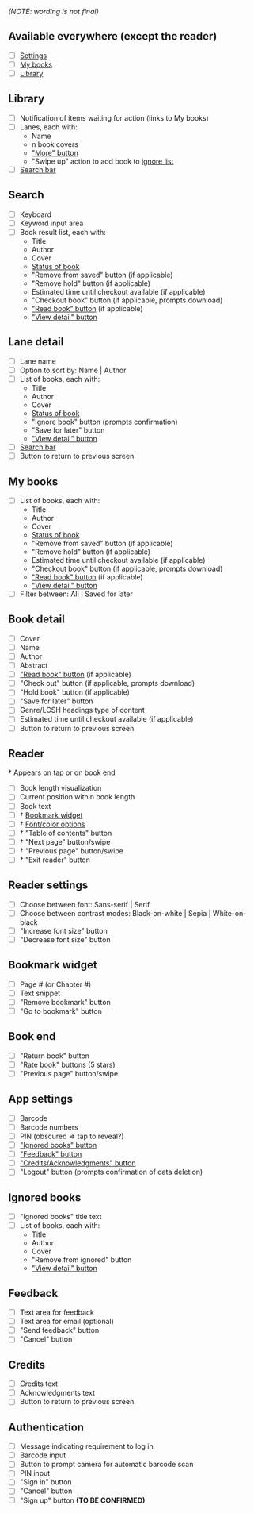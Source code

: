 _(NOTE: wording is not final)_
## Available everywhere (except the reader)
- [ ] [Settings](#settings)
- [ ] [My books](#mybooks)
- [ ] [Library](#library)

## <a name="library"></a>Library
- [ ] Notification of items waiting for action (links to My books)
- [ ] Lanes, each with:
  - Name
  - n book covers
  - ["More" button](#lanedetail)
  - "Swipe up" action to add book to [ignore list](#ignored)
- [ ] [Search bar](#search)

## <a name="search"></a>Search
- [ ] Keyboard
- [ ] Keyword input area
- [ ] Book result list, each with:
  - Title
  - Author
  - Cover
  - [Status of book](https://github.com/NYPL/iOS-Reader/wiki/Information-Architecture#client-book-states)
  - "Remove from saved" button (if applicable)
  - "Remove hold" button (if applicable)
  - Estimated time until checkout available (if applicable)
  - "Checkout book" button (if applicable, prompts download)
  - ["Read book" button](#reader) (if applicable)
  - ["View detail" button](#bookdetail)

## <a name="lanedetail"></a>Lane detail
- [ ] Lane name
- [ ] Option to sort by: Name | Author
- [ ] List of books, each with:
  - Title
  - Author
  - Cover
  - [Status of book](https://github.com/NYPL/iOS-Reader/wiki/Information-Architecture#client-book-states)
  - "Ignore book" button (prompts confirmation)
  - "Save for later" button
  - ["View detail" button](#bookdetail)
- [ ] [Search bar](#search)
- [ ] Button to return to previous screen

## <a name="mybooks"></a>My books
- [ ] List of books, each with:
  - Title
  - Author
  - Cover
  - [Status of book](https://github.com/NYPL/iOS-Reader/wiki/Information-Architecture#client-book-states)
  - "Remove from saved" button (if applicable)
  - "Remove hold" button (if applicable)
  - Estimated time until checkout available (if applicable)
  - "Checkout book" button (if applicable, prompts download)
  - ["Read book" button](#reader) (if applicable)
  - ["View detail" button](#bookdetail)
- [ ] Filter between: All | Saved for later

## <a name="bookdetail"></a>Book detail
- [ ] Cover
- [ ] Name
- [ ] Author
- [ ] Abstract
- [ ] ["Read book" button](#reader) (if applicable)
- [ ] "Check out" button (if applicable, prompts download)
- [ ] "Hold book" button (if applicable)
- [ ] "Save for later" button
- [ ] Genre/LCSH headings type of content
- [ ] Estimated time until checkout available (if applicable)
- [ ] Button to return to previous screen

## <a name="reader"></a>Reader
† Appears on tap or on book end
- [ ] Book length visualization
- [ ] Current position within book length
- [ ] Book text
- [ ] † [Bookmark widget](#bwidget)
- [ ] † [Font/color options](#readersettings)
- [ ] † "Table of contents" button
- [ ] † "Next page" button/swipe
- [ ] † "Previous page" button/swipe
- [ ] † "Exit reader" button

## <a name="readersettings"></a>Reader settings
- [ ] Choose between font: Sans-serif | Serif
- [ ] Choose between contrast modes: Black-on-white | Sepia | White-on-black
- [ ] "Increase font size" button
- [ ] "Decrease font size" button

## <a name="bwidget"></a>Bookmark widget
- [ ] Page # (or Chapter #)
- [ ] Text snippet
- [ ] "Remove bookmark" button
- [ ] "Go to bookmark" button

## <a name="bookend"></a>Book end
- [ ] "Return book" button
- [ ] "Rate book" buttons (5 stars)
- [ ] "Previous page" button/swipe

## <a name="settings"></a>App settings
- [ ] Barcode
- [ ] Barcode numbers
- [ ] PIN (obscured => tap to reveal?)
- [ ] ["Ignored books" button](#ignored)
- [ ] ["Feedback" button](#feedback)
- [ ] ["Credits/Acknowledgments" button](#credits)
- [ ] "Logout" button (prompts confirmation of data deletion)

## <a name="ignored"></a>Ignored books
- [ ] "Ignored books" title text
- [ ] List of books, each with:
  - Title
  - Author
  - Cover
  - "Remove from ignored" button
  - ["View detail" button](#bookdetail)

## <a name="feedback"></a>Feedback
- [ ] Text area for feedback
- [ ] Text area for email (optional)
- [ ] "Send feedback" button
- [ ] "Cancel" button

## <a name="credits"></a>Credits
- [ ] Credits text
- [ ] Acknowledgments text
- [ ] Button to return to previous screen

## <a name="auth"></a>Authentication
- [ ] Message indicating requirement to log in
- [ ] Barcode input
- [ ] Button to prompt camera for automatic barcode scan
- [ ] PIN input
- [ ] "Sign in" button
- [ ] "Cancel" button
- [ ] "Sign up" button **(TO BE CONFIRMED)**